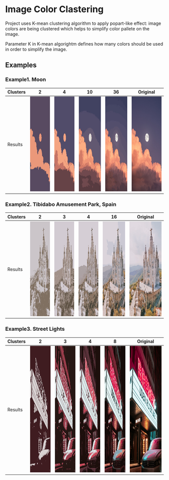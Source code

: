 # Image Color Clastering

Project uses K-mean clustering algorithm to apply popart-like effect: image colors are being clustered which helps to simplify color pallete on the image.

Parameter K in K-mean algorightm defines how many colors should be used in order to simplify the image.

## Examples

### Example1. Moon

| Clusters | 2 | 4 | 10 | 36 | Original |
|----------|---|---|----|----|----------|
| Results   |  <img src="https://raw.githubusercontent.com/roma-glushko/image-color-clustering/master/docs/image2/image2.2.jpg" height="300px" width="200px" /> |  <img src="https://raw.githubusercontent.com/roma-glushko/image-color-clustering/master/docs/image2/image2.4.jpg" height="300px" width="200px" /> |  <img src="https://raw.githubusercontent.com/roma-glushko/image-color-clustering/master/docs/image2/image2.10.jpg" height="300px" width="200px" /> |  <img src="https://raw.githubusercontent.com/roma-glushko/image-color-clustering/master/docs/image2/image2.36.jpg" height="300px" width="200px" /> | <img src="https://raw.githubusercontent.com/roma-glushko/image-color-clustering/master/docs/image2/image2.original.jpg" height="300px" width="200px" /> |

### Example2. Tibidabo Amusement Park, Spain

| Clusters | 2 | 3 | 4 | 16 | Original |
|----------|---|---|---|----|----------|
| Results   | <img src="https://raw.githubusercontent.com/roma-glushko/image-color-clustering/master/docs/image6/image6.2.jpg" height="300px" width="400px" /> | <img src="https://raw.githubusercontent.com/roma-glushko/image-color-clustering/master/docs/image6/image6.3.jpg" height="300px" width="400px" /> | <img src="https://raw.githubusercontent.com/roma-glushko/image-color-clustering/master/docs/image6/image6.4.jpg" height="300px" width="400px" /> | <img src="https://raw.githubusercontent.com/roma-glushko/image-color-clustering/master/docs/image6/image6.16.jpg" height="300px" width="400px" /> | <img src="https://raw.githubusercontent.com/roma-glushko/image-color-clustering/master/docs/image6/image6.original.jpg" height="300px" width="400px" /> |

### Example3. Street Lights

| Clusters | 2 | 3 | 4 | 8 | Original |
|----------|---|---|---|---|----------|
| Results   | <img src="https://raw.githubusercontent.com/roma-glushko/image-color-clustering/master/docs/image9/image9.2.jpg" height="400px" width="300px" /> | <img src="https://raw.githubusercontent.com/roma-glushko/image-color-clustering/master/docs/image9/image9.3.jpg" height="400px" width="300px" /> | <img src="https://raw.githubusercontent.com/roma-glushko/image-color-clustering/master/docs/image9/image9.4.jpg" height="400px" width="300px" /> | <img src="https://raw.githubusercontent.com/roma-glushko/image-color-clustering/master/docs/image9/image9.8.jpg" height="400px" width="300px" /> | <img src="https://raw.githubusercontent.com/roma-glushko/image-color-clustering/master/docs/image9/image9.original.jpg" height="400px" width="300px" /> |


